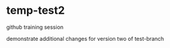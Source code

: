 # temp-test2

github training session

demonstrate additional changes for version two of test-branch
